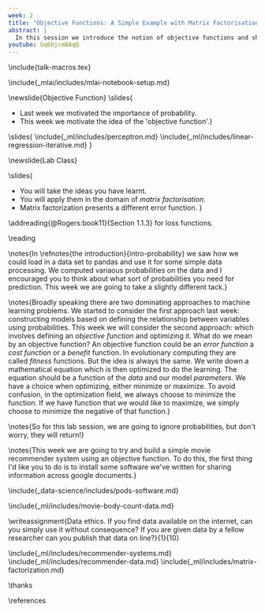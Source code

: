 ```yaml
---
week: 2
title: "Objective Functions: A Simple Example with Matrix Factorisation"
abstract: |
  In this session we introduce the notion of objective functions and show how they can be used in a simple recommender system based on *matrix factorisation*.
youtube: Gq6bjcm8AqQ
---
```


\include{talk-macros.tex}

\include{_mlai/includes/mlai-notebook-setup.md}

\newslide{Objective Function}
\slides{
- Last week we motivated the importance of probability.
- This week we motivate the idea of the 'objective function'.}

\slides{
\include{_ml/includes/perceptron.md}
\include{_ml/includes/linear-regression-iterative.md}
}


\newslide{Lab Class}

\slides{
- You will take the ideas you have learnt.
- You will apply them in the domain of *matrix factorisation*.
- Matrix factorization presents a different error function.
}

\addreading{@Rogers:book11}{Section 1.1.3} for loss functions.

\reading

\notes{In \refnotes{the introduction}{intro-probability} we saw how
we could load in a data set to pandas and use it for some simple data
processing. We computed variaous probabilities on the data and I encouraged you
to think about what sort of probabilities you need for prediction. This week we
are going to take a slightly different tack.}

\notes{Broadly speaking there are two dominating approaches to machine learning problems. We started to consider the first approach last week: constructing models based on defining the relationship between variables using probabilities. This week we will consider the second approach: which involves defining an *objective function* and optimizing it. What do we mean by an objective function? An objective function could be an *error function* a *cost function* or a *benefit* function. In evolutionary computing they are called *fitness* functions. But the idea is always the same. We write down a mathematical equation which is then optimized to do the learning. The equation should be a function of the *data* and our model *parameters*. We have a choice when optimizing, either minimize or maximize. To avoid confusion, in the optimization field, we always choose to minimize the function. If we have function that we would like to maximize, we simply choose to minimize the negative of that function.}

\notes{So for this lab session, we are going to ignore probabilities, but don't worry, they will return!}

\notes{This week we are going to try and build a simple movie recommender system using an objective function. To do this, the first thing I'd like you to do is to install some software we've written for sharing information across google documents.}

\include{_data-science/includes/pods-software.md}

\include{_ml/includes/movie-body-count-data.md}

\writeassignment{Data ethics. If you find data available on the
internet, can you simply use it without consequence? If you are given data by a
fellow researcher can you publish that data on line?}{1}{10}

\include{_ml/includes/recommender-systems.md}
\include{_ml/includes/recommender-data.md}
\include{_ml/includes/matrix-factorization.md}


\thanks

\references


